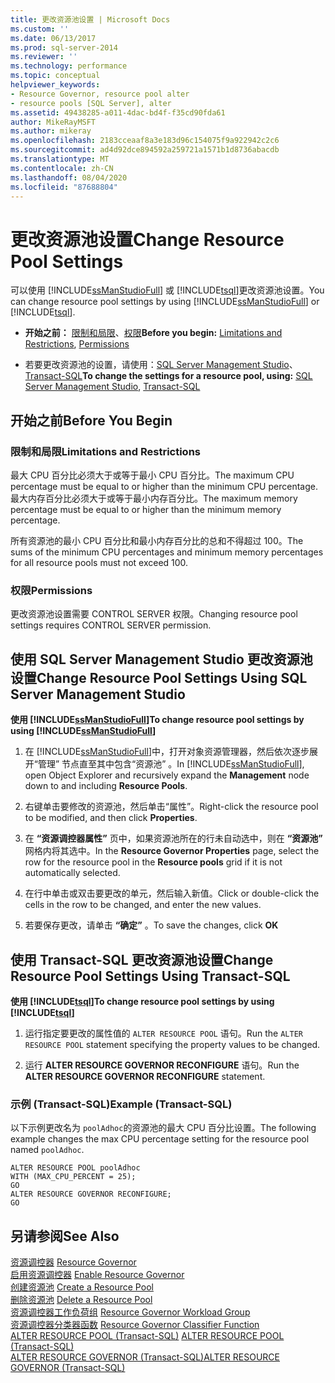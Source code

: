 ```yaml
---
title: 更改资源池设置 | Microsoft Docs
ms.custom: ''
ms.date: 06/13/2017
ms.prod: sql-server-2014
ms.reviewer: ''
ms.technology: performance
ms.topic: conceptual
helpviewer_keywords:
- Resource Governor, resource pool alter
- resource pools [SQL Server], alter
ms.assetid: 49438285-a011-4dac-bd4f-f35cd90fda61
author: MikeRayMSFT
ms.author: mikeray
ms.openlocfilehash: 2183cceaaf8a3e183d96c154075f9a922942c2c6
ms.sourcegitcommit: ad4d92dce894592a259721a1571b1d8736abacdb
ms.translationtype: MT
ms.contentlocale: zh-CN
ms.lasthandoff: 08/04/2020
ms.locfileid: "87688804"
---
```

# <a name="change-resource-pool-settings"></a><span data-ttu-id="0348d-102">更改资源池设置</span><span class="sxs-lookup"><span data-stu-id="0348d-102">Change Resource Pool Settings</span></span>
  <span data-ttu-id="0348d-103">可以使用 [!INCLUDE[ssManStudioFull](../../includes/ssmanstudiofull-md.md)] 或 [!INCLUDE[tsql](../../includes/tsql-md.md)]更改资源池设置。</span><span class="sxs-lookup"><span data-stu-id="0348d-103">You can change resource pool settings by using [!INCLUDE[ssManStudioFull](../../includes/ssmanstudiofull-md.md)] or [!INCLUDE[tsql](../../includes/tsql-md.md)].</span></span>  
  
-   <span data-ttu-id="0348d-104">**开始之前：** [限制和局限](#LimitationsRestrictions)、[权限](#Permissions)</span><span class="sxs-lookup"><span data-stu-id="0348d-104">**Before you begin:**  [Limitations and Restrictions](#LimitationsRestrictions), [Permissions](#Permissions)</span></span>  
  
-   <span data-ttu-id="0348d-105">若要更改资源池的设置，请使用：[SQL Server Management Studio](#ChgRPProp)、[Transact-SQL](#ChgRPTSQL)</span><span class="sxs-lookup"><span data-stu-id="0348d-105">**To change the settings for a resource pool, using:**  [SQL Server Management Studio](#ChgRPProp), [Transact-SQL](#ChgRPTSQL)</span></span>  
  
##  <a name="before-you-begin"></a><a name="BeforeYouBegin"></a> <span data-ttu-id="0348d-106">开始之前</span><span class="sxs-lookup"><span data-stu-id="0348d-106">Before You Begin</span></span>  
  
###  <a name="limitations-and-restrictions"></a><a name="LimitationsRestrictions"></a> <span data-ttu-id="0348d-107">限制和局限</span><span class="sxs-lookup"><span data-stu-id="0348d-107">Limitations and Restrictions</span></span>  
 <span data-ttu-id="0348d-108">最大 CPU 百分比必须大于或等于最小 CPU 百分比。</span><span class="sxs-lookup"><span data-stu-id="0348d-108">The maximum CPU percentage must be equal to or higher than the minimum CPU percentage.</span></span> <span data-ttu-id="0348d-109">最大内存百分比必须大于或等于最小内存百分比。</span><span class="sxs-lookup"><span data-stu-id="0348d-109">The maximum memory percentage must be equal to or higher than the minimum memory percentage.</span></span>  
  
 <span data-ttu-id="0348d-110">所有资源池的最小 CPU 百分比和最小内存百分比的总和不得超过 100。</span><span class="sxs-lookup"><span data-stu-id="0348d-110">The sums of the minimum CPU percentages and minimum memory percentages for all resource pools must not exceed 100.</span></span>  
  
###  <a name="permissions"></a><a name="Permissions"></a> <span data-ttu-id="0348d-111">权限</span><span class="sxs-lookup"><span data-stu-id="0348d-111">Permissions</span></span>  
 <span data-ttu-id="0348d-112">更改资源池设置需要 CONTROL SERVER 权限。</span><span class="sxs-lookup"><span data-stu-id="0348d-112">Changing resource pool settings requires CONTROL SERVER permission.</span></span>  
  
##  <a name="change-resource-pool-settings-using-sql-server-management-studio"></a><a name="ChgRPProp"></a> <span data-ttu-id="0348d-113">使用 SQL Server Management Studio 更改资源池设置</span><span class="sxs-lookup"><span data-stu-id="0348d-113">Change Resource Pool Settings Using SQL Server Management Studio</span></span>  
 <span data-ttu-id="0348d-114">**使用 [!INCLUDE[ssManStudioFull](../../includes/ssmanstudiofull-md.md)]**</span><span class="sxs-lookup"><span data-stu-id="0348d-114">**To change resource pool settings by using [!INCLUDE[ssManStudioFull](../../includes/ssmanstudiofull-md.md)]**</span></span>  
  
1.  <span data-ttu-id="0348d-115">在 [!INCLUDE[ssManStudioFull](../../includes/ssmanstudiofull-md.md)]中，打开对象资源管理器，然后依次逐步展开“管理”  节点直至其中包含“资源池” 。</span><span class="sxs-lookup"><span data-stu-id="0348d-115">In [!INCLUDE[ssManStudioFull](../../includes/ssmanstudiofull-md.md)], open Object Explorer and recursively expand the **Management** node down to and including **Resource Pools**.</span></span>  
  
2.  <span data-ttu-id="0348d-116">右键单击要修改的资源池，然后单击“属性”。</span><span class="sxs-lookup"><span data-stu-id="0348d-116">Right-click the resource pool to be modified, and then click **Properties**.</span></span>  
  
3.  <span data-ttu-id="0348d-117">在 **“资源调控器属性”** 页中，如果资源池所在的行未自动选中，则在 **“资源池”** 网格内将其选中。</span><span class="sxs-lookup"><span data-stu-id="0348d-117">In the **Resource Governor Properties** page, select the row for the resource pool in the **Resource pools** grid if it is not automatically selected.</span></span>  
  
4.  <span data-ttu-id="0348d-118">在行中单击或双击要更改的单元，然后输入新值。</span><span class="sxs-lookup"><span data-stu-id="0348d-118">Click or double-click the cells in the row to be changed, and enter the new values.</span></span>  
  
5.  <span data-ttu-id="0348d-119">若要保存更改，请单击 **“确定”** 。</span><span class="sxs-lookup"><span data-stu-id="0348d-119">To save the changes, click **OK**</span></span>  
  
##  <a name="change-resource-pool-settings-using-transact-sql"></a><a name="ChgRPTSQL"></a> <span data-ttu-id="0348d-120">使用 Transact-SQL 更改资源池设置</span><span class="sxs-lookup"><span data-stu-id="0348d-120">Change Resource Pool Settings Using Transact-SQL</span></span>  
 <span data-ttu-id="0348d-121">**使用 [!INCLUDE[tsql](../../includes/tsql-md.md)]**</span><span class="sxs-lookup"><span data-stu-id="0348d-121">**To change resource pool settings by using [!INCLUDE[tsql](../../includes/tsql-md.md)]**</span></span>  
  
1.  <span data-ttu-id="0348d-122">运行指定要更改的属性值的 `ALTER RESOURCE POOL` 语句。</span><span class="sxs-lookup"><span data-stu-id="0348d-122">Run the `ALTER RESOURCE POOL` statement specifying the property values to be changed.</span></span>  
  
2.  <span data-ttu-id="0348d-123">运行 **ALTER RESOURCE GOVERNOR RECONFIGURE** 语句。</span><span class="sxs-lookup"><span data-stu-id="0348d-123">Run the **ALTER RESOURCE GOVERNOR RECONFIGURE** statement.</span></span>  
  
### <a name="example-transact-sql"></a><span data-ttu-id="0348d-124">示例 (Transact-SQL)</span><span class="sxs-lookup"><span data-stu-id="0348d-124">Example (Transact-SQL)</span></span>  
 <span data-ttu-id="0348d-125">以下示例更改名为 `poolAdhoc`的资源池的最大 CPU 百分比设置。</span><span class="sxs-lookup"><span data-stu-id="0348d-125">The following example changes the max CPU percentage setting for the resource pool named `poolAdhoc`.</span></span>  
  
```  
ALTER RESOURCE POOL poolAdhoc  
WITH (MAX_CPU_PERCENT = 25);  
GO  
ALTER RESOURCE GOVERNOR RECONFIGURE;  
GO  
```  
  
## <a name="see-also"></a><span data-ttu-id="0348d-126">另请参阅</span><span class="sxs-lookup"><span data-stu-id="0348d-126">See Also</span></span>  
 <span data-ttu-id="0348d-127">[资源调控器](resource-governor.md) </span><span class="sxs-lookup"><span data-stu-id="0348d-127">[Resource Governor](resource-governor.md) </span></span>  
 <span data-ttu-id="0348d-128">[启用资源调控器](enable-resource-governor.md) </span><span class="sxs-lookup"><span data-stu-id="0348d-128">[Enable Resource Governor](enable-resource-governor.md) </span></span>  
 <span data-ttu-id="0348d-129">[创建资源池](create-a-resource-pool.md) </span><span class="sxs-lookup"><span data-stu-id="0348d-129">[Create a Resource Pool](create-a-resource-pool.md) </span></span>  
 <span data-ttu-id="0348d-130">[删除资源池](delete-a-resource-pool.md) </span><span class="sxs-lookup"><span data-stu-id="0348d-130">[Delete a Resource Pool](delete-a-resource-pool.md) </span></span>  
 <span data-ttu-id="0348d-131">[资源调控器工作负荷组](resource-governor-workload-group.md) </span><span class="sxs-lookup"><span data-stu-id="0348d-131">[Resource Governor Workload Group](resource-governor-workload-group.md) </span></span>  
 <span data-ttu-id="0348d-132">[资源调控器分类器函数](resource-governor-classifier-function.md) </span><span class="sxs-lookup"><span data-stu-id="0348d-132">[Resource Governor Classifier Function](resource-governor-classifier-function.md) </span></span>  
 <span data-ttu-id="0348d-133">[ALTER RESOURCE POOL (Transact-SQL)](/sql/t-sql/statements/alter-resource-pool-transact-sql) </span><span class="sxs-lookup"><span data-stu-id="0348d-133">[ALTER RESOURCE POOL &#40;Transact-SQL&#41;](/sql/t-sql/statements/alter-resource-pool-transact-sql) </span></span>  
 [<span data-ttu-id="0348d-134">ALTER RESOURCE GOVERNOR (Transact-SQL)</span><span class="sxs-lookup"><span data-stu-id="0348d-134">ALTER RESOURCE GOVERNOR &#40;Transact-SQL&#41;</span></span>](/sql/t-sql/statements/alter-resource-governor-transact-sql)  
  
  

